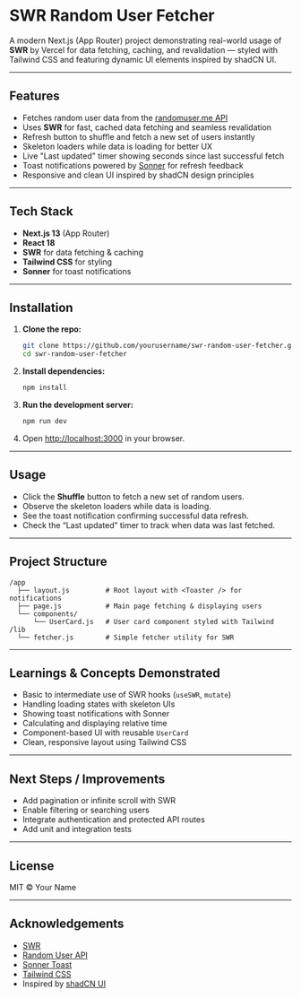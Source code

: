 # SWR Random User Fetcher

A modern Next.js (App Router) project demonstrating real-world usage of **SWR** by Vercel for data fetching, caching, and revalidation — styled with Tailwind CSS and featuring dynamic UI elements inspired by shadCN UI.

---

## Features

- Fetches random user data from the [randomuser.me API](https://randomuser.me/)
- Uses **SWR** for fast, cached data fetching and seamless revalidation
- Refresh button to shuffle and fetch a new set of users instantly
- Skeleton loaders while data is loading for better UX
- Live "Last updated" timer showing seconds since last successful fetch
- Toast notifications powered by [Sonner](https://github.com/sonner-toast/sonner) for refresh feedback
- Responsive and clean UI inspired by shadCN design principles

---

## Tech Stack

- **Next.js 13** (App Router)
- **React 18**
- **SWR** for data fetching & caching
- **Tailwind CSS** for styling
- **Sonner** for toast notifications

---

## Installation

1. **Clone the repo:**
   ```bash
   git clone https://github.com/yourusername/swr-random-user-fetcher.git
   cd swr-random-user-fetcher
   ```

2. **Install dependencies:**
   ```bash
   npm install
   ```

3. **Run the development server:**
   ```bash
   npm run dev
   ```

4. Open [http://localhost:3000](http://localhost:3000) in your browser.

---

## Usage

- Click the **Shuffle** button to fetch a new set of random users.
- Observe the skeleton loaders while data is loading.
- See the toast notification confirming successful data refresh.
- Check the “Last updated” timer to track when data was last fetched.

---

## Project Structure

```
/app
  ├── layout.js         # Root layout with <Toaster /> for notifications
  ├── page.js           # Main page fetching & displaying users
  └── components/
      └── UserCard.js   # User card component styled with Tailwind
/lib
  └── fetcher.js        # Simple fetcher utility for SWR
```

---

## Learnings & Concepts Demonstrated

- Basic to intermediate use of SWR hooks (`useSWR`, `mutate`)
- Handling loading states with skeleton UIs
- Showing toast notifications with Sonner
- Calculating and displaying relative time
- Component-based UI with reusable `UserCard`
- Clean, responsive layout using Tailwind CSS

---

## Next Steps / Improvements

- Add pagination or infinite scroll with SWR
- Enable filtering or searching users
- Integrate authentication and protected API routes
- Add unit and integration tests

---

## License

MIT © Your Name

---

## Acknowledgements

- [SWR](https://swr.vercel.app/)
- [Random User API](https://randomuser.me/)
- [Sonner Toast](https://github.com/sonner-toast/sonner)
- [Tailwind CSS](https://tailwindcss.com/)
- Inspired by [shadCN UI](https://ui.shadcn.com/)
